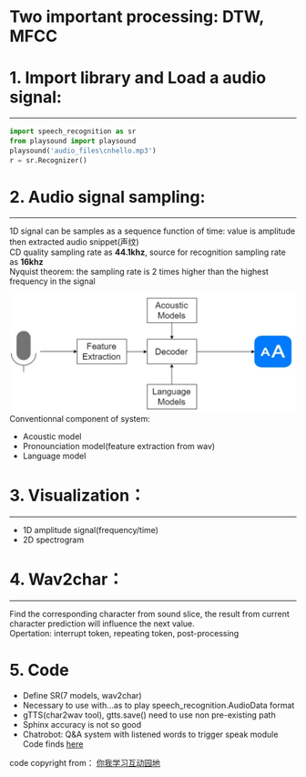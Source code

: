 Two important processing: DTW, MFCC
====================================
# 1. Import library and Load a audio signal:
---------------------------
```python
import speech_recognition as sr
from playsound import playsound
playsound('audio_files\cnhello.mp3')
r = sr.Recognizer()
```
# 2. Audio signal sampling:
---------------------------

1D signal can be samples as a sequence function of time: value is amplitude then extracted audio snippet(声纹) \
CD quality sampling rate as **44.1khz**, source for recognition sampling rate as **16khz** \
Nyquist theorem: the sampling rate is 2 times higher than the highest frequency in the signal 

![Speech Recognition System](https://github.com/RusselZHANG/Audio-recognition/blob/master/images/system.JPG)
Conventionnal component of system:
* Acoustic model
* Pronounciation model(feature extraction from wav)
* Language model
# 3. Visualization：
-------------------------
* 1D amplitude signal(frequency/time)
* 2D spectrogram

# 4. Wav2char：
-------------------------
Find the corresponding character from sound slice, the result from current character prediction will influence the next value. \
Opertation: interrupt token, repeating token, post-processing

# 5. Code
* Define SR(7 models, wav2char)
* Necessary to use with...as to play speech_recognition.AudioData format
* gTTS(char2wav tool), gtts.save() need to use non pre-existing path
* Sphinx accuracy is not so good
* Chatrobot: Q&A system with listened words to trigger speak module
Code finds [here](https://github.com/RusselZHANG/Audio-recognition/blob/master/An%20introduction%20to%20speech%20recognition.ipynb)

code copyright from： [你我学习互动园地](https://interactiveuandmetutorials.weebly.com/) 
